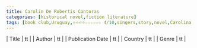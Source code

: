 ```yaml
---
title: Carolin De Robertis Cantoras
categories: [historical novel,fiction literature]
tags: [book club,Uruguay,⭐⭐⭐⭐☆☆☆☆☆☆ 4/10,singers,story,novel,Carolina De Robertis,2019,lesbian]
---
```

        
| Title | tt |
| Author | tt  |
| Publication Date | tt   |
| Country | tt |
| Genre | tt  |
        